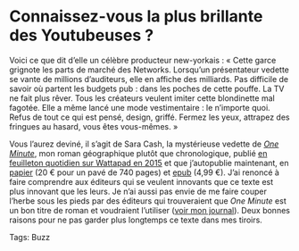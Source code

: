 # Connaissez-vous la plus brillante des Youtubeuses ?

Voici ce que dit d’elle un célèbre producteur new-yorkais : « Cette garce grignote les parts de marché des Networks. Lorsqu’un présentateur vedette se vante de millions d’auditeurs, elle en affiche des milliards. Pas difficile de savoir où partent les budgets pub : dans les poches de cette pouffe. La TV ne fait plus rêver. Tous les créateurs veulent imiter cette blondinette mal fagotée. Elle a même lancé une mode vestimentaire : le n’importe quoi. Refus de tout ce qui est pensé, design, griffé. Fermez les yeux, attrapez des fringues au hasard, vous êtes vous-mêmes. »<span id="more-45882"></span>

Vous l’aurez deviné, il s’agit de Sara Cash, la mystérieuse vedette de [*One Minute*](https://tcrouzet.com/une-minute/), mon roman géographique plutôt que chronologique, publié [en feuilleton quotidien sur Wattapad en 2015](https://www.wattpad.com/story/29694130) et que j’autopublie maintenant, en [papier](https://www.amazon.fr/One-Minute-Thierry-Crouzet/dp/1979311358/) (20 € pour un pavé de 740 pages) et [epub](https://tcrouzet.com/une-minute/) (4,99 €). J’ai renoncé à faire comprendre aux éditeurs qui se veulent innovants que ce texte est plus innovant que les leurs. Je n’ai aussi pas envie de me faire couper l’herbe sous les pieds par des éditeurs qui trouveraient que *One Minute* est un bon titre de roman et voudraient l’utiliser ([voir mon journal](https://tcrouzet.com/https://tcrouzet.com/2017/11/01/carnet-de-route-octobre-2017)). Deux bonnes raisons pour ne pas garder plus longtemps ce texte dans mes tiroirs.

Tags: Buzz
